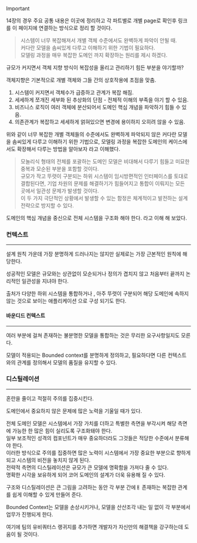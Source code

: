 
>[!important]
> 14장의 경우 주요 공통 내용은 이곳에 정리하고 각 파트별로 개별 page로 확인후 링크를 이 페이지에 연결하는 방식으로 정리 할 것이다.

>시스템이 너무 복잡해져서 개별 객체 수준에서도 완벽하게 파악이 안될 때.\
>커다란 모델을 솜씨있게 다루고 이해하기 위한 기법이 필요하다.\
>모델링 과정을 매우 복잡한 도메인 까지 확장하는 원리를 제시 하겠다.

규모가 커지면서 객체 지향 방식이 복잡성을 올리고 관리하기 힘든 부분을 야기할까?

객체지향은 기본적으로 개별 객체와 그들 간의 상호작용에 초점을 맞춤.

1. 시스템이 커지면서 객체수가 급증하고 관계가 복잡 해짐.
2. 세세하게 쪼개진 세부화 된 추상화의 단점 - 전체적 이해의 부족을 야기 할 수 있음.
3. 비즈니스 로직이 여러 객체에 분산되어서 도메인 핵심 개념을 파악하기 힘들 수 있음.
4. 의존관계가 복잡하고 세세하게 얽혀있으면 변경에 용이하지 오히려 않을 수 있음.

위와 같이 너무 복잡한 개별 객체들의 수준에서도 완벽하게 파악되지 않은 커다란 모델을 솜씨있게 다루고 이해하기 위한 기법으로, 모델링 과정을 복잡한 도메인의 케이스에서도 확장해서 다루는 방법을 알아보자 라고 이해했다.

>모놀리식 형태의 전체를 포괄하는 도메인 모델은 비대해서 다루기 힘들고 미묘한 중복과 모순된 부분을 포함할 것이다.\
>규모가 작고 뚜렷이 구분되는 하위 시스템이 임시방편적인 인터페이스를 토대로 결합된다면, 기업 차원의 문제를 해결하기가 힘들어지고 통합이 이뤄지는 모든 곳에서 일관성 문제가 발생할 것이다.\
>이 두 가지 극단적인 상황에서 발생할 수 있는 함정은 체계적이고 발전하는 설계 전략으로 방지할 수 있다.

도메인의 핵심 개념을 중신으로 전체 시스템을 구조화 해야 한다. 라고 이해 해 보았다.

### 컨텍스트
---

설계 원칙 가운데 가장 분명하게 드러나지는 않지만 실제로는 가장 근본적인 원칙에 해당한다.

성공적인 모델은 규모와는 상관없이 모순되거나 정의가 겹치지 않고 처음부터 끝까지 논리적인 일관성을 지녀야 한다.

출처가 다양한 하위 시스템을 통합하거나 , 아주 뚜렷이 구분되어 해당 도메인에 속하지 않는 것으로 보이는 애플리케이션 으로 구성 되기도 한다.

#### 바운디드 컨텍스트
---

여러 부분에 걸쳐 존재하는 불분명한 모델을 통합하는 것은 무리한 요구사항일지도 모른다.

모델이 적용되는 Bounded context를 분명하게 정의하고, 필요하다면 다른 컨텍스트와의 관계를 정의해서 모델의 품질을 유지할 수 있다.

### 디스틸레이션
---

혼란을 줄이고 적절히 주의를 집중시킨다.

도메인에서 중요하지 않은 문제에 많은 노력을 기울일 때가 있다.

전체 도메인 모델은 시스템에서 가장 가치를 더하고 특별한 측면을 부각시켜 해당 측면에 가능한 한 많은 힘이 실리도록 구조화돼야 한다.\
일부 보조적인 성격의 컴포넌트가 매우 중요하더라도 그것들은 적당한 수준에서 분류해야 한다.\
이러한 방식으로 주의를 집중하면 많은 노력이 시스템에서 가장 중요한 부분으로 향하게 되고 시스템의 비전을 놓치지 않게 된다.\
전략적 측면의 디스틸레이션은 규모가 큰 모델에 명확함을 가져다 줄 수 있다.\
명확한 시각을 보유하게 되어 코어 도메인의 설계가 더욱 유용해 질 수 있다.

구조와 디스틸레이션은 큰 그림을 고려하는 동안 각 부분 간에ㅐ 존재하는 복잡한 관계를 쉽게 이해할 수 있게 만들어 준다.

Bounded Context는 모델을 손상시키거나, 모델을 산산조각 내는 일 없이 각 부분에서 업무가 진행되게 한다.

여기에 팀의 유비쿼터스 랭귀지를 추가하면 개발자가 자신만의 해결책을 강구하는데 도움이 될 것이다.

